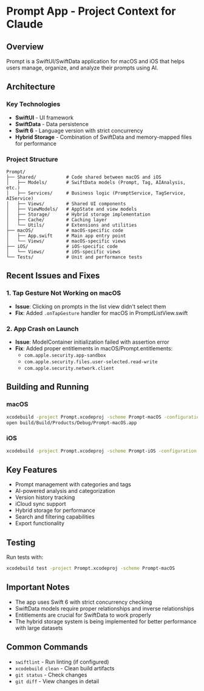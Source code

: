# Prompt App - Project Context for Claude

## Overview
Prompt is a SwiftUI/SwiftData application for macOS and iOS that helps users manage, organize, and analyze their prompts using AI.

## Architecture

### Key Technologies
- **SwiftUI** - UI framework
- **SwiftData** - Data persistence 
- **Swift 6** - Language version with strict concurrency
- **Hybrid Storage** - Combination of SwiftData and memory-mapped files for performance

### Project Structure
```
Prompt/
├── Shared/           # Code shared between macOS and iOS
│   ├── Models/       # SwiftData models (Prompt, Tag, AIAnalysis, etc.)
│   ├── Services/     # Business logic (PromptService, TagService, AIService)
│   ├── Views/        # Shared UI components
│   ├── ViewModels/   # AppState and view models
│   ├── Storage/      # Hybrid storage implementation
│   ├── Cache/        # Caching layer
│   └── Utils/        # Extensions and utilities
├── macOS/            # macOS-specific code
│   ├── App.swift     # Main app entry point
│   └── Views/        # macOS-specific views
├── iOS/              # iOS-specific code
│   └── Views/        # iOS-specific views
└── Tests/            # Unit and performance tests
```

## Recent Issues and Fixes

### 1. Tap Gesture Not Working on macOS
- **Issue**: Clicking on prompts in the list view didn't select them
- **Fix**: Added `.onTapGesture` handler for macOS in PromptListView.swift

### 2. App Crash on Launch
- **Issue**: ModelContainer initialization failed with assertion error
- **Fix**: Added proper entitlements in macOS/Prompt.entitlements:
  - `com.apple.security.app-sandbox`
  - `com.apple.security.files.user-selected.read-write`
  - `com.apple.security.network.client`

## Building and Running

### macOS
```bash
xcodebuild -project Prompt.xcodeproj -scheme Prompt-macOS -configuration Debug build
open build/Build/Products/Debug/Prompt-macOS.app
```

### iOS
```bash
xcodebuild -project Prompt.xcodeproj -scheme Prompt-iOS -configuration Debug -sdk iphonesimulator build
```

## Key Features
- Prompt management with categories and tags
- AI-powered analysis and categorization
- Version history tracking
- iCloud sync support
- Hybrid storage for performance
- Search and filtering capabilities
- Export functionality

## Testing
Run tests with:
```bash
xcodebuild test -project Prompt.xcodeproj -scheme Prompt-macOS
```

## Important Notes
- The app uses Swift 6 with strict concurrency checking
- SwiftData models require proper relationships and inverse relationships
- Entitlements are crucial for SwiftData to work properly
- The hybrid storage system is being implemented for better performance with large datasets

## Common Commands
- `swiftlint` - Run linting (if configured)
- `xcodebuild clean` - Clean build artifacts
- `git status` - Check changes
- `git diff` - View changes in detail